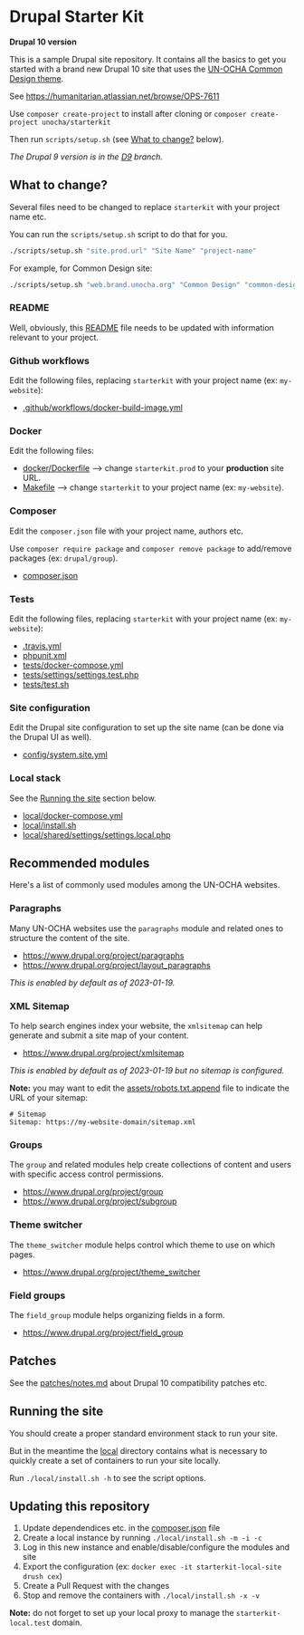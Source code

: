 # Drupal Starter Kit

**Drupal 10 version**

This is a sample Drupal site repository. It contains all the basics to get you started with a brand new Drupal 10 site that uses the [UN-OCHA Common Design theme](https://github.com/UN-OCHA/common_design).

See https://humanitarian.atlassian.net/browse/OPS-7611

Use `composer create-project` to install after cloning or `composer create-project unocha/starterkit`

Then run `scripts/setup.sh` (see [What to change?](#what-to-change) below).

*The Drupal 9 version is in the [D9](tree/D9) branch.*

## What to change?

Several files need to be changed to replace `starterkit` with your project name etc.

You can run the `scripts/setup.sh` script to do that for you.

```sh
./scripts/setup.sh "site.prod.url" "Site Name" "project-name"
```
For example, for Common Design site:
```sh
./scripts/setup.sh "web.brand.unocha.org" "Common Design" "common-design-site"
```

### README

Well, obviously, this [README](README.md) file needs to be updated with information relevant to your project.

### Github workflows

Edit the following files, replacing `starterkit` with your project name (ex: `my-website`):

- [.github/workflows/docker-build-image.yml](.github/workflows/docker-build-image.yml)

### Docker

Edit the following files:

- [docker/Dockerfile](docker/Dockerfile) --> change `starterkit.prod` to your **production** site URL.
- [Makefile](Makefile) --> change `starterkit` to your project name (ex: `my-website`).

### Composer

Edit the `composer.json` file with your project name, authors etc.

Use `composer require package` and `composer remove package` to add/remove packages (ex: `drupal/group`).

- [composer.json](composer.json)

### Tests

Edit the following files, replacing `starterkit` with your project name (ex: `my-website`):

- [.travis.yml](.travis.yml)
- [phpunit.xml](phpunit.xml)
- [tests/docker-compose.yml](tests/docker-compose.yml)
- [tests/settings/settings.test.php](tests/settings/settings.test.php)
- [tests/test.sh](tests/test.sh)

### Site configuration

Edit the Drupal site configuration to set up the site name (can be done via the Drupal UI as well).

- [config/system.site.yml](config/system.site.yml)

### Local stack

See the [Running the site](#running-the-site) section below.

- [local/docker-compose.yml](local/docker-compose.yml)
- [local/install.sh](local/install.sh)
- [local/shared/settings/settings.local.php](local/shared/settings/settings.local.php)

## Recommended modules

Here's a list of commonly used modules among the UN-OCHA websites.

### Paragraphs

Many UN-OCHA websites use the `paragraphs` module and related ones to structure the content of the site.

- https://www.drupal.org/project/paragraphs
- https://www.drupal.org/project/layout_paragraphs

*This is enabled by default as of 2023-01-19.*

### XML Sitemap

To help search engines index your website, the `xmlsitemap` can help generate and submit a site map of your content.

- https://www.drupal.org/project/xmlsitemap

*This is enabled by default as of 2023-01-19 but no sitemap is configured.*

**Note:** you may want to edit the [assets/robots.txt.append](assets/robots.txt.append) file to indicate the URL of your sitemap:

```
# Sitemap
Sitemap: https://my-website-domain/sitemap.xml
```

### Groups

The `group` and related modules help create collections of content and users with specific access control permissions.

- https://www.drupal.org/project/group
- https://www.drupal.org/project/subgroup

### Theme switcher

The `theme_switcher` module helps control which theme to use on which pages.

- https://www.drupal.org/project/theme_switcher

### Field groups

The `field_group` module helps organizing fields in a form.

- https://www.drupal.org/project/field_group

## Patches

See the [patches/notes.md](patches/notes.md) about Drupal 10 compatibility patches etc.

## Running the site

You should create a proper standard environment stack to run your site.

But in the meantime the [local](local) directory contains what is necessary to quickly create a set of containers to run your site locally.

Run `./local/install.sh -h` to see the script options.

## Updating this repository

1. Update dependendices etc. in the [composer.json](composer.json) file
2. Create a local instance by running `./local/install.sh -m -i -c`
3. Log in this new instance and enable/disable/configure the modules and site
4. Export the configuration (ex: `docker exec -it starterkit-local-site drush cex`)
5. Create a Pull Request with the changes
6. Stop and remove the containers with `./local/install.sh -x -v`

**Note:** do not forget to set up your local proxy to manage the `starterkit-local.test` domain.
